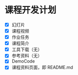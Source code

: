 # 课程开发计划

- [x] 幻灯片
- [x] 课程视频
- [x] 作业任务
- [x] 课程简介
- [x] 工具下载（无）
- [x] 参考资料（无）
- [x] DemoCode
- [x] 课程资料页面，即 README.md